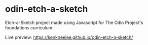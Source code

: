 # odin-etch-a-sketch
Etch-a-Sketch project made using Javascript for The Odin Project's foundations curriculum.


Live preview: https://kenkneelee.github.io/odin-etch-a-sketch/
